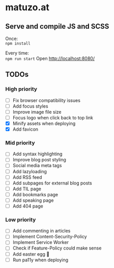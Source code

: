 # matuzo.at

## Serve and compile JS and SCSS

Once:  
`npm install`

Every time:  
`npm run start`
Open <http://localhost:8080/>

## TODOs

### High priority

- [ ] Fix browser compatibility issues
- [ ] Add focus styles  
- [ ] Improve image file size  
- [ ] Focus logo when click back to top link
- [x] Minify assets when deploying  
- [x] Add favicon  

### Mid priority

- [ ] Add syntax highlighting
- [ ] Improve blog post styling  
- [ ] Social media meta tags  
- [ ] Add lazyloading  
- [ ] Add RSS feed  
- [ ] Add subpages for external blog posts  
- [ ] Add TIL page
- [ ] Add bookmarks page
- [ ] Add speaking page
- [ ] Add 404 page

### Low priority

- [ ] Add commenting in articles  
- [ ] Implement Content-Security-Policy  
- [ ] Implement Service Worker  
- [ ] Check if Feature-Policy could make sense  
- [ ] Add easter egg 🥚  
- [ ] Run pa11y when deploying  
